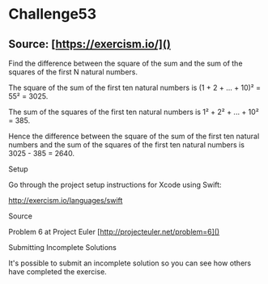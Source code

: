 # Challenge53

## Source: [https://exercism.io/]()

Find the difference between the square of the sum and the sum of the squares of the first N natural numbers.

The square of the sum of the first ten natural numbers is (1 + 2 + ... + 10)² = 55² = 3025.

The sum of the squares of the first ten natural numbers is 1² + 2² + ... + 10² = 385.

Hence the difference between the square of the sum of the first ten natural numbers and the sum of the squares of the first ten natural numbers is 3025 - 385 = 2640.

Setup

Go through the project setup instructions for Xcode using Swift:

http://exercism.io/languages/swift

Source

Problem 6 at Project Euler [http://projecteuler.net/problem=6]()

Submitting Incomplete Solutions

It's possible to submit an incomplete solution so you can see how others have completed the exercise.
